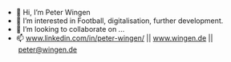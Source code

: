 - 👋 Hi, I’m Peter Wingen
- 👀 I’m interested in Football, digitalisation, further development.
- 💞️ I’m looking to collaborate on ...
- 📫 www.linkedin.com/in/peter-wingen/ || www.wingen.de || peter@wingen.de
